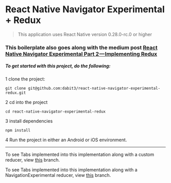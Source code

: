 # React Native Navigator Experimental + Redux

> This application uses React Native version 0.28.0-rc.0 or higher

### This boilerplate also goes along with the medium post [React Native Navigator Experimental Part 2 — Implementing Redux](https://medium.com/@dabit3/react-native-navigator-experimental-part-2-implementing-redux-c6acbf66eca1#.r9y4dfocq)

##### To get started with this project, do the following:

1 clone the project:

```
git clone git@github.com:dabit3/react-native-navigator-experimental-redux.git
```

2 cd into the project

```
cd react-native-navigator-experimental-redux
```

3 install dependencies

```
npm install
```

4 Run the project in either an Android or iOS environment.

---

To see Tabs implemented into this implementation along with a custom reducer, view [this](https://github.com/dabit3/react-native-navigator-experimental-redux/tree/part3-tabs) branch.

To see Tabs implemented into this implementation along with a NavigationExperimental reducer, view [this](https://github.com/dabit3/react-native-navigator-experimental-redux/tree/part3-tabs-part2) branch.


